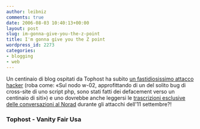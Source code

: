 ```yaml
---
author: leibniz
comments: true
date: 2006-08-03 10:40:13+00:00
layout: post
slug: im-gonna-give-you-the-z-point
title: I'm gonna give you the Z point
wordpress_id: 2273
categories:
- blogging
- web
---
```


Un centinaio di blog ospitati da Tophost ha subìto [un fastidiosissimo attacco hacker](http://www.tophost.it/aiuto/cat2/18/184/) (roba come: «Sul nodo w-02, approfittando di un del solito bug di cross-site di uno script php, sono stati fatti dei defacement verso un centinaio di siti») e uno dovrebbe anche leggersi le [trascrizioni esclusive delle conversazioni al Norad](http://www.vanityfair.com/features/general/060801fege01) durante gli attacchi dell'11 settembre?!

### Tophost - Vanity Fair Usa
